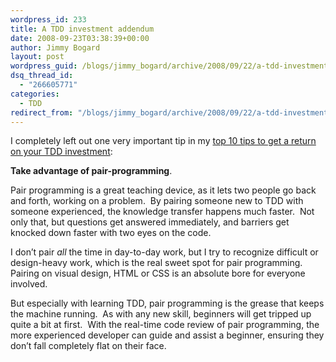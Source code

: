 ```yaml
---
wordpress_id: 233
title: A TDD investment addendum
date: 2008-09-23T03:38:39+00:00
author: Jimmy Bogard
layout: post
wordpress_guid: /blogs/jimmy_bogard/archive/2008/09/22/a-tdd-investment-addendum.aspx
dsq_thread_id:
  - "266605771"
categories:
  - TDD
redirect_from: "/blogs/jimmy_bogard/archive/2008/09/22/a-tdd-investment-addendum.aspx/"
---
```

I completely left out one very important tip in my [top 10 tips to get a return on your TDD investment](http://www.lostechies.com/blogs/jimmy_bogard/archive/2008/09/21/ten-tips-to-maximize-the-return-on-your-tdd-investment.aspx):

**Take advantage of pair-programming**.

Pair programming is a great teaching device, as it lets two people go back and forth, working on a problem.&nbsp; By pairing someone new to TDD with someone experienced, the knowledge transfer happens much faster.&nbsp; Not only that, but questions get answered immediately, and barriers get knocked down faster with two eyes on the code.

I don&#8217;t pair _all_ the time in day-to-day work, but I try to recognize difficult or design-heavy work, which is the real sweet spot for pair programming.&nbsp; Pairing on visual design, HTML or CSS is an absolute bore for everyone involved.

But especially with learning TDD, pair programming is the grease that keeps the machine running.&nbsp; As with any new skill, beginners will get tripped up quite a bit at first.&nbsp; With the real-time code review of pair programming, the more experienced developer can guide and assist a beginner, ensuring they don&#8217;t fall completely flat on their face.